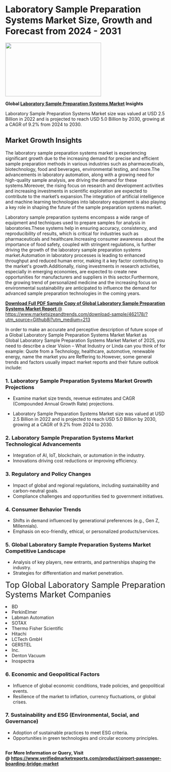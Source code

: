 <H1>Laboratory Sample Preparation Systems Market Size, Growth and Forecast from 2024 - 2031</H1><img class="aligncenter size-medium wp-image-584254" src="https://thirdeyenews.in/wp-content/uploads/2024/09/Global-Market-Research-300x168.jpeg" alt="" width="300" height="168" /><p><strong>Global&nbsp;<a href="https://www.marketsizeandtrends.com/download-sample/462178/?utm_source=Github8j?utm_medium=213">Laboratory Sample Preparation Systems Market</a> Insights</strong></p><p>Laboratory Sample Preparation Systems Market size was valued at USD 2.5 Billion in 2022 and is projected to reach USD 5.0 Billion by 2030, growing at a CAGR of 9.2% from 2024 to 2030.</p><p><h2>Market Growth Insights</h2> <p>The laboratory sample preparation systems market is experiencing significant growth due to the increasing demand for precise and efficient sample preparation methods in various industries such as pharmaceuticals, biotechnology, food and beverages, environmental testing, and more.The advancements in laboratory automation, along with a growing need for high-quality sample analysis, are driving the demand for these systems.Moreover, the rising focus on research and development activities and increasing investments in scientific exploration are expected to contribute to the market’s expansion.The integration of artificial intelligence and machine learning technologies into laboratory equipment is also playing a key role in shaping the future of the sample preparation systems market.</p> <p><a href="download-link"></a></p> <p>Laboratory sample preparation systems encompass a wide range of equipment and techniques used to prepare samples for analysis in laboratories.These systems help in ensuring accuracy, consistency, and reproducibility of results, which is critical for industries such as pharmaceuticals and healthcare.Increasing consumer awareness about the importance of food safety, coupled with stringent regulations, is further driving the growth of the laboratory sample preparation systems market.Automation in laboratory processes is leading to enhanced throughput and reduced human error, making it a key factor contributing to the market's growth.Additionally, rising investments in research activities, especially in emerging economies, are expected to create new opportunities for manufacturers and suppliers in this sector.Furthermore, the growing trend of personalized medicine and the increasing focus on environmental sustainability are anticipated to influence the demand for advanced sample preparation technologies in the coming years.</p> <p><a href="get-more-link"></p><p><span class=""><strong>Download Full PDF Sample Copy of Global Laboratory Sample Preparation Systems Market Report</strong> @ <a href="https://www.marketsizeandtrends.com/download-sample/462178/?utm_source=Github8j?utm_medium=213" target="_blank">https://www.marketsizeandtrends.com/download-sample/462178/?utm_source=Github8j?utm_medium=213</a></span></p><p>In order to make an accurate and perceptive description of future scope of a Global&nbsp;Laboratory Sample Preparation Systems Market Market as Global&nbsp;Laboratory Sample Preparation Systems Market Market of 2025, you need to describe a clear Vision &ndash; What Industry or Linda can you think of for example: Quote from a Technology, healthcare, automotive, renewable energy, name the market you are Reffering to.However, some general trends and factors usually impact market reports and their future outlook include:</p><h3>1.&nbsp;<strong>Laboratory Sample Preparation Systems Market Growth Projections</strong></h3><ul><li>Examine market size trends, revenue estimates and CAGR (Compounded Annual Growth Rate) projections.</li><li><p>Laboratory Sample Preparation Systems Market size was valued at USD 2.5 Billion in 2022 and is projected to reach USD 5.0 Billion by 2030, growing at a CAGR of 9.2% from 2024 to 2030.</p></li></ul><h3>2.&nbsp;<strong>Laboratory Sample Preparation Systems Market Technological Advancements</strong></h3><ul><li>Integration of AI, IoT, blockchain, or automation in the industry.</li><li>Innovations driving cost reductions or improving efficiency.</li></ul><h3>3.&nbsp;<strong>Regulatory and Policy Changes</strong></h3><ul><li>Impact of global and regional regulations, including sustainability and carbon-neutral goals.</li><li>Compliance challenges and opportunities tied to government initiatives.</li></ul><h3>4.&nbsp;<strong>Consumer Behavior Trends</strong></h3><ul><li>Shifts in demand influenced by generational preferences (e.g., Gen Z, Millennials).</li><li>Emphasis on eco-friendly, ethical, or personalized products/services.</li></ul><h3>5.&nbsp;<strong>Global Laboratory Sample Preparation Systems Market Competitive Landscape</strong></h3><ul><li>Analysis of key players, new entrants, and partnerships shaping the industry.</li><li>Strategies for differentiation and market penetration.</li></ul><p data-pm-slice="1 1 []"><span style="color: inherit; font-family: inherit; font-size: 25px;">Top Global Laboratory Sample Preparation Systems Market Companies</span></p><div class="" data-test-id=""><p><li>BD</li><li> PerkinElmer</li><li> Labman Automation</li><li> SOTAX</li><li> Thermo Fisher Scientific</li><li> Hitachi</li><li> LCTech GmbH</li><li> GERSTEL</li><li> Inc.</li><li> Denton Vacuum</li><li> Inospectra</li></p></div><h3>6.&nbsp;<strong>Economic and Geopolitical Factors</strong></h3><ul><li>Influence of global economic conditions, trade policies, and geopolitical events.</li><li>Resilience of the market to inflation, currency fluctuations, or global crises.</li></ul><h3>7.&nbsp;<strong>Sustainability and ESG (Environmental, Social, and Governance)</strong></h3><ul><li>Adoption of sustainable practices to meet ESG criteria.</li><li>Opportunities in green technologies and circular economy principles.</li></ul><h2><strong style="font-size: 14px;">For More Information or Query, Visit @&nbsp;</strong><a style="background-color: #ffffff; font-size: 14px;" href="https://www.marketsizeandtrends.com/report/laboratory-sample-preparation-systems-market/" target="_blank">https://www.verifiedmarketreports.com/product/airport-passenger-boarding-bridge-market</a></h2>